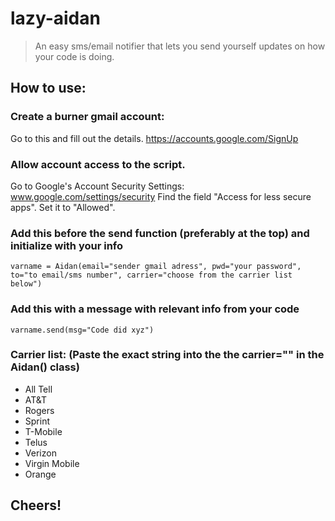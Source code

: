 # lazy-aidan
>  An easy sms/email notifier that lets you send yourself updates on how your code is doing.



##  How to use:

### Create a burner gmail account: 
Go to this and fill out the details.
https://accounts.google.com/SignUp

### Allow account access to the script.
Go to Google's Account Security Settings: www.google.com/settings/security
Find the field "Access for less secure apps". Set it to "Allowed".

### Add this before the send function (preferably at the top) and initialize with your info
```
varname = Aidan(email="sender gmail adress", pwd="your password", to="to email/sms number", carrier="choose from the carrier list below")
```

### Add this with a message with relevant info from your code
```
varname.send(msg="Code did xyz")
```

### Carrier list: (Paste the exact string into the the carrier="" in the Aidan() class)
* All Tell
* AT&T
* Rogers
* Sprint
* T-Mobile
* Telus
* Verizon
* Virgin Mobile
* Orange


##  Cheers!
